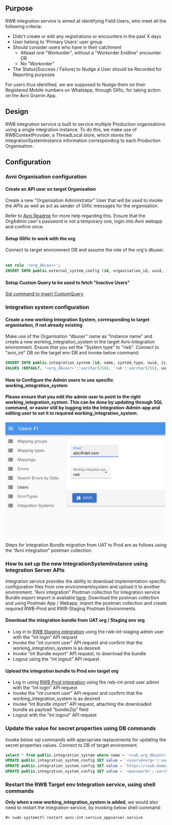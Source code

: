 ## Purpose

RWB integration service is aimed at identifying Field Users, who meet all the following criteria:
- Didn't create or edit any registrations or encounters in the past X days
- User belong to 'Primary Users' user group
- Should consider users who have in their catchment
  - Atleast one "Workorder", without a "Workorder Endline" encounter OR
  - No "Workorder"
- The Status(Success / Failure) to Nudge a User should be Recorded for Reporting purposes

For users thus identified, we are supposed to Nudge them on their Registered Mobile numbers on Whatsapp, through Glific, for taking action on the Avni Gramin App.

## Design

RWB integration service is built to service multiple Production organisations using a single integration instance. To do this, we make use of RWBContextProvider, a ThreadLocal store, which stores the IntegrationSystemInstance information corresponding to each Production Organisation.

## Configuration

### Avni Organisation configuration

#### Create an API user on target Organisation

Create a new "Organisation Administrator" User that will be used to invoke the APIs as well as act as sender of Glific messages for the organisation.

Refer to [Avni Readme](https://avni.readme.io/docs) for more help regarding this.
Ensure that the OrgAdmin user's password is not a temporary one, login into Avni webapp and confirm once.

#### Setup Glific to work with the org

Connect to target environment DB and assume the role of the org's dbuser.
```sql

set role '<org_dbuser>';
INSERT INTO public.external_system_config (id, organisation_id, uuid, is_voided, version, created_by_id, last_modified_by_id, created_date_time, last_modified_date_time, system_name, config) VALUES (DEFAULT, <org_id>, uuid_generate_v4(), false, 1, 1, 1, now(), now(), 'Glific', '{"phone": "91Number", "baseUrl": "https://api.<org>.glific.com", "password": "<pwd>", "avniSystemUser": "<user>@org"}');

```

#### Setup Custom Query to be used to fetch "Inactive Users"

[Sql command to insert CustomQuery](src/main/resources/custom_query_insert.sql)

### Integration system configuration

#### Create a new working Integration System, corresponding to target organisation, if not already existing

Make use of the Organisation "dbuser" name as "Instance name" and create a new working_integration_system in the target Avni-Integration environment. Ensure that you set the "System type" to "rwb". Connect to "avni_int" DB on the target env DB and invoke below command.

```sql
INSERT INTO public.integration_system (id, name, system_type, uuid, is_voided)
VALUES (DEFAULT, '<org_dbuser>'::varchar(250), 'rwb'::varchar(255), uuid_generate_v4(), false::boolean);
```

#### How to Configure the Admin users to use specific working_integration_system
**Please ensure that you edit the admin user to point to the right working_integration_system. This can be done by updating through SQL command, or easier still by logging into the Integration-Admin-app and editing user to set it to required working_integration_system.**

<img src="static/img/Int-admin-user-edit-working-system.png" alt="Reference screenshot for Integration Admin User, Edit Working Integration System" style="width:500px;"/>

Steps for Integration Bundle migration from UAT to Prod are as follows using the “Avni integration” postman collection.

### How to set up the new IntegrationSystemInstance using Integration Server APIs
Integration service provides the ability to download implementation-specific configuration files from one environment/system and upload it to another environment.
“Avni integration” Postman collection for Integration service Bundle export-import is available [here](https://drive.google.com/drive/folders/1XjWYQsLUCJuPxwDbtHvTreHrsF3VQJId).
Download the postman collection and using Postman App / Webapp, import the postman collection and create required RWB-Prod and RWB-Staging Postman Environments.

####  Download the integration bundle from UAT org / Staging env org
- Log in to [RWB Staging integration](https://etl-staging.rwb.avniproject.org) using the rwb-int-staging admin user with the “int login” API request
- Invoke the "int current user" API request and confirm that the working_integration_system is as desired
- Invoke “int Bundle export” API request, to download the bundle
- Logout using the “int logout” API request


####  Upload the integration bundle to Prod env target org
- Log in using [RWB Prod integration](https://etl-app.rwb.avniproject.org) using the rwb-int-prod user admin with the  “int login” API request
- Invoke the "int current user" API request and confirm that the working_integration_system is as desired
- Invoke “int Bundle import” API request, attaching the downloaded bundle as payload “bundleZip” field
- Logout with the “int logout” API request

### Update the value for secret properties using DB commands

Invoke below sql commands with appropriate replacements for updating the secret properties values. Connect to DB of target environment. 

```sql
select * from public.integration_system where name = '<rwb_org_dbuser>'; -- to determine "rwb_org_system_id"
UPDATE public.integration_system_config SET value = '<user>@<org>'::varchar(10000) WHERE key = 'avni_user' and  integration_system_id = '<rwb_org_system_id>'::integer;
UPDATE public.integration_system_config SET value = 'https://<sub-domain>.rwb.avniproject.org/'::varchar(10000) WHERE key = 'avni_api_url' and  integration_system_id = '<rwb_org_system_id>'::integer;
UPDATE public.integration_system_config SET value = '<password>'::varchar(10000) WHERE key = 'avni_password' and  integration_system_id = '<rwb_org_system_id>'::integer;
```

### Restart the RWB Target env Integration service, using shell commands

**Only when a new working_integration_system is added**, we would also need to restart the integration-service, by invoking below shell command:
```
#> sudo systemctl restart avni-int-service_appserver.service
```






